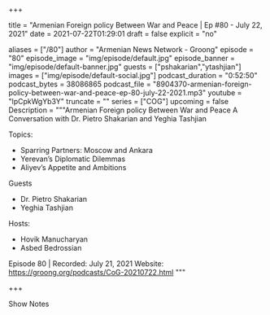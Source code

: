 
+++

title = "Armenian Foreign policy Between War and Peace | Ep #80 - July 22, 2021"
date = 2021-07-22T01:29:01
draft = false
explicit = "no"

aliases = ["/80"]
author = "Armenian News Network - Groong"
episode = "80"
episode_image = "img/episode/default.jpg"
episode_banner = "img/episode/default-banner.jpg"
guests = ["pshakarian","ytashjian"]
images = ["img/episode/default-social.jpg"]
podcast_duration = "0:52:50"
podcast_bytes = 38086865
podcast_file = "8904370-armenian-foreign-policy-between-war-and-peace-ep-80-july-22-2021.mp3"
youtube = "lpCpkWgYb3Y"
truncate = ""
series = ["COG"]
upcoming = false
Description = """Armenian Foreign policy Between War and Peace
A Conversation with Dr. Pietro Shakarian and Yeghia Tashjian


Topics:
* Sparring Partners: Moscow and Ankara
* Yerevan’s Diplomatic Dilemmas
* Aliyev’s Appetite and Ambitions


Guests
* Dr. Pietro Shakarian
* Yeghia Tashjian


Hosts:
* Hovik Manucharyan
* Asbed Bedrossian


Episode 80 | Recorded: July 21, 2021 
Website: https://groong.org/podcasts/CoG-20210722.html
"""

+++

Show Notes

